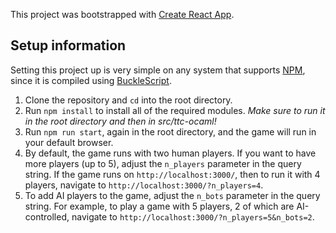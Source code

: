 This project was bootstrapped with [Create React App](https://github.com/facebookincubator/create-react-app).

## Setup information
Setting this project up is very simple on any system that supports [NPM](https://www.npmjs.com/), since it is compiled using [BuckleScript](https://bucklescript.github.io/).

1. Clone the repository and `cd` into the root directory.
2. Run `npm install` to install all of the required modules. *Make sure to run it in the root directory and then in src/ttc-ocaml!*
3. Run `npm run start`, again in the root directory, and the game will run in your default browser.
4. By default, the game runs with two human players. If you want to have more players (up to 5), adjust the `n_players` parameter in the query string. If the game runs on `http://localhost:3000/`, then to run it with 4 players, navigate to `http://localhost:3000/?n_players=4`.
5. To add AI players to the game, adjust the `n_bots` parameter in the query string. For example, to play a game with 5 players, 2 of which are AI-controlled, navigate to `http://localhost:3000/?n_players=5&n_bots=2`.